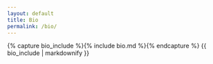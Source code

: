 ```yaml
---
layout: default
title: Bio
permalink: /bio/
---
```


{% capture bio_include %}{% include bio.md %}{% endcapture %}
{{ bio_include | markdownify }}
